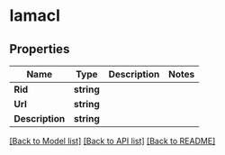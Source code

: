 # Iamacl

## Properties

Name | Type | Description | Notes
------------ | ------------- | ------------- | -------------
**Rid** | **string** |  | 
**Url** | **string** |  | 
**Description** | **string** |  | 

[[Back to Model list]](../README.md#documentation-for-models) [[Back to API list]](../README.md#documentation-for-api-endpoints) [[Back to README]](../README.md)


